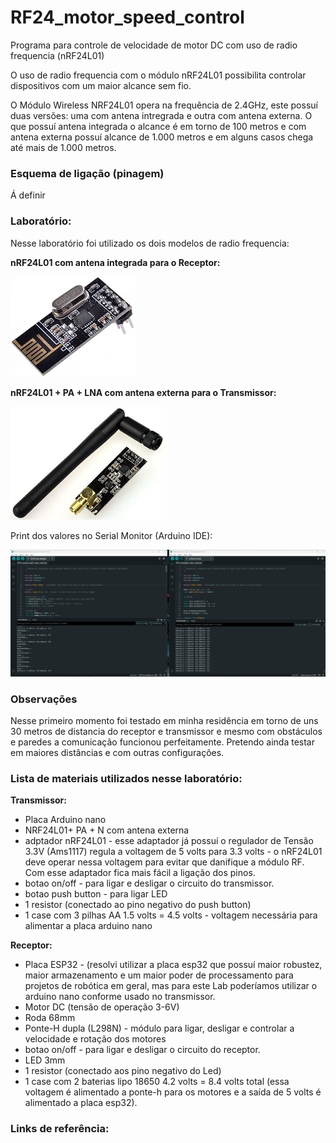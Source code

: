 # RF24_motor_speed_control
Programa para controle de velocidade de motor DC com uso de radio frequencia (nRF24L01)


O uso de radio frequencia com o módulo nRF24L01 possibilita controlar dispositivos com um maior alcance sem fio.

O Módulo Wireless NRF24L01 opera na frequência de 2.4GHz, este possuí duas versões: uma com antena intregrada e outra com antena externa. O que possuí antena integrada o alcance é em torno de 100 metros e com antena externa possuí alcance de 1.000 metros e em alguns casos chega até mais de 1.000 metros. 

### Esquema de ligação (pinagem)

Á definir

### Laboratório:

Nesse laboratório foi utilizado os dois modelos de radio frequencia:

**nRF24L01 com antena integrada para o Receptor:**

![NRF24L01_antena_integrada](https://github.com/renatotvs/RF24_motor_speed_control/blob/main/images/NRF24L01_antena_integrada.png)

**nRF24L01 + PA + LNA com antena externa para o Transmissor:**

![NRF24L01_antena_externa](https://github.com/renatotvs/RF24_motor_speed_control/blob/main/images/NRF24L01_PA_LNA_antena_externa.png)

Print dos valores no Serial Monitor (Arduino IDE):

![Serial monitor](https://github.com/renatotvs/RF24_motor_speed_control/blob/main/images/Serial_monitor_received_transmitter.png)

### Observações

Nesse primeiro momento foi testado em minha residência em torno de uns 30 metros de distancia do receptor e transmissor e mesmo com obstáculos e paredes a comunicação funcionou perfeitamente.
Pretendo ainda testar em maiores distâncias e com outras configurações.

### Lista de materiais utilizados nesse laboratório:

**Transmissor:**

+ Placa Arduino nano
+ NRF24L01+ PA + N com antena externa
+ adptador nRF24L01 - esse adaptador já possuí o regulador de Tensão 3.3V (Ams1117) regula a voltagem de 5 volts para 3.3 volts - o nRF24L01 deve operar nessa voltagem para evitar que danifique a módulo RF. Com esse adaptador fica mais fácil a ligação dos pinos.
+ botao on/off - para ligar e desligar o circuito do transmissor.
+ botao push button - para ligar LED
+ 1 resistor (conectado ao pino negativo do push button)
+ 1 case com 3 pilhas AA 1.5 volts = 4.5 volts - voltagem necessária para alimentar a placa arduino nano

**Receptor:**

+ Placa ESP32 - (resolvi utilizar a placa esp32 que possuí maior robustez, maior armazenamento e um maior poder de processamento para projetos de robótica em geral, mas para este Lab poderíamos utilizar o arduino nano conforme usado no transmissor.
+ Motor DC (tensão de operação 3-6V)
+ Roda 68mm
+ Ponte-H dupla (L298N) - módulo para ligar, desligar e controlar a velocidade e rotação dos motores
+ botao on/off - para ligar e desligar o circuito do receptor.
+ LED 3mm
+ 1 resistor (conectado aos pino negativo do Led)
+ 1 case com 2 baterias lipo 18650 4.2 volts = 8.4 volts total (essa voltagem é alimentado a ponte-h para os motores e a saída de 5 volts é alimentado a placa esp32).

### Links de referência:


